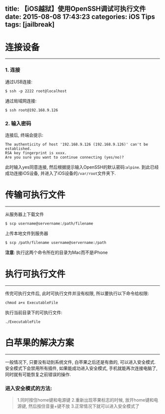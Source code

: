 title: 【iOS越狱】使用OpenSSH调试可执行文件
date: 2015-08-08 17:43:23
categories: iOS Tips
tags: [jailbreak]
---

# 连接设备
---
### 1. 连接
通过USB连接:

```vim
$ ssh -p 2222 root@localhost
```

<!--more-->

通过局域网连接:

```vim
$ ssh root@192.168.9.126
```

### 2. 输入密码
连接后, 终端会提示:

```vim
The authenticity of host '192.168.9.126 (192.168.9.126)' can't be established.
RSA key fingerprint is xxxx.
Are you sure you want to continue connecting (yes/no)? 
```

此时输入yes同意连接, 然后根据提示输入OpenSSH的默认密码:`alpine`. 到此已经成功连接iOS设备, 并进入了iOS设备的`/var/root`文件夹下.

# 传输可执行文件
---
 从服务器上下载文件

```vim
$ scp username@servername:/path/filename
```

上传本地文件到服务器

```vim
$ scp /path/filename username@servername:/path
```

**注意**: 执行这两个命令所在的目录为Mac而不是iPhone

# 执行可执行文件
---
传完可执行文件后, 此时可执行文件并没有权限, 所以要执行以下命令给权限:

```vim
chmod a+x ExecutableFile
```

执行当前目录下的可执行文件:

```vim
./ExecutableFile
```

# 白苹果的解决方案
---
一般情况下, 只要没有动到系统文件, 白苹果之后还是有救的, 可以进入安全模式. 安全模式下会禁用所有插件, 如果能成功进入安全模式, 手机就能再次连接电脑了, 同时就有可能恢复之前错误的操作.

### 进入安全模式的方法:

> 1.同时按住home键和电源键
2.重新出现苹果标志的时候, 放开home键和电源键, 然后按住音量+键不放
3.正常情况下就可以进入安全模式了

